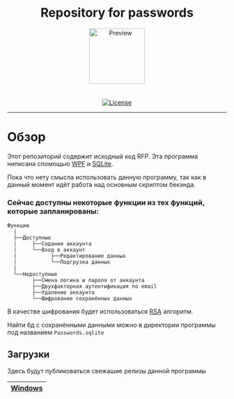 <h1 align="center">Repository for passwords</h1>

<p align="center">
  <img alt="Preview" width="128" alt="Hero image" src="https://github.com/Josty-Qweenq/Rerository-for-passwords/blob/windows/images for readme.md/icon.png"/>
  <br/>
  
  <br/>
  <br/>
  <a href="https://github.com/Josty-Qweenq/Rerository-for-passwords/blob/windows/LICENSE.txt" target="_blank">
    <img src="https://github.com/Josty-Qweenq/Rerository-for-passwords/blob/windows/images for readme.md/License.png" alt="License"/>
  </a>
</p>

---

# Обзор

Этот репозиторий содержит исходный код RFP. Эта программа ниписана спомощью [WPF](https://docs.microsoft.com/ru-ru/visualstudio/designers/getting-started-with-wpf?view=vs-2019) и [SQLite](https://www.sqlite.org/).

Пока что нету смысла использовать данную программу, так как в данный момент идёт работа над основным скриптом бекэнда.
### Сейчас доступны некоторые функции из тех функций, которые запланированы:
```
Функции
  |
  ├──Доступные
  |     ├──Содание аккаунта
  |     └──Вход в аккаунт
  |           ├──Редактирование данных
  |           └──Подгрузка данных
  |
  └──Недоступные
        ├──Смена логина и пароля от аккаунта
        ├──Двухфакторная аутентификация по email
        ├──Удаление аккаунта
        └──Шифрование сохранённых данных
```
В качестве шифрования будет использоваться [RSA](https://ru.wikipedia.org/wiki/RSA) алгоритм.

Найти бд с сохранёнными данными можно в директории программы под названием `Passwords.sqlite`

## Загрузки

Здесь будут публиковаться свежашие релизы данной программы

| [Windows](https://github.com/Josty-Qweenq/Rerository-for-passwords/files/6733596/Demo.1.0.zip)  |
| ------------- |

